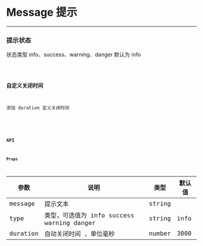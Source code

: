 # Message 提示

---

### 提示状态

状态类型 info、success、warning、danger 默认为 info

<code hideActions='["CSB","EXTERNAL"]' src="./type.tsx" />

### 自定义关闭时间

添加 duration 定义关闭时间
<code hideActions='["CSB","EXTERNAL"]' src="./duration.tsx" />

<br/>

### API

#### Props

| 参数     | 说明                                       | 类型   | 默认值 |
| -------- | ------------------------------------------ | ------ | ------ |
| message  | 提示文本                                   | string |        |
| type     | 类型，可选值为 info success warning danger | string | info   |
| duration | 自动关闭时间 ，单位毫秒                    | number | 3000   |
